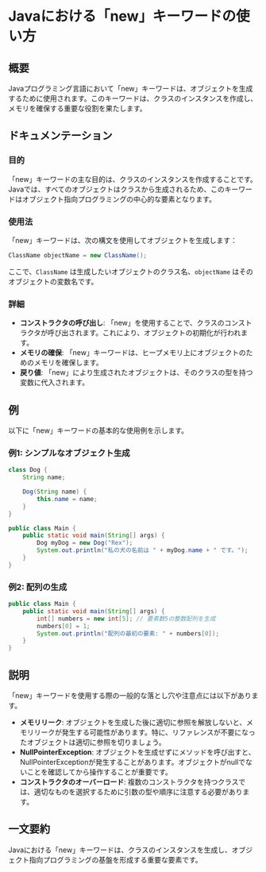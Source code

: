 <!--
Meta Description: # Javaにおける「new」キーワードの使い方 ## 概要 Javaプログラミング言語において「new」キーワードは、オブジェクトを生成するために使用されます。このキーワードは、クラスのインスタンスを作成し、メモリを確保する重要な役割を果たします。 ## ドキュメンテーション ### 目的 「ne...
Meta Keywords: new, name, キーワードは, dog, string
-->

# Javaにおける「new」キーワードの使い方

## 概要
Javaプログラミング言語において「new」キーワードは、オブジェクトを生成するために使用されます。このキーワードは、クラスのインスタンスを作成し、メモリを確保する重要な役割を果たします。

## ドキュメンテーション
### 目的
「new」キーワードの主な目的は、クラスのインスタンスを作成することです。Javaでは、すべてのオブジェクトはクラスから生成されるため、このキーワードはオブジェクト指向プログラミングの中心的な要素となります。

### 使用法
「new」キーワードは、次の構文を使用してオブジェクトを生成します：

```java
ClassName objectName = new ClassName();
```

ここで、`ClassName` は生成したいオブジェクトのクラス名、`objectName` はそのオブジェクトの変数名です。

### 詳細
- **コンストラクタの呼び出し**: 「new」を使用することで、クラスのコンストラクタが呼び出されます。これにより、オブジェクトの初期化が行われます。
- **メモリの確保**: 「new」キーワードは、ヒープメモリ上にオブジェクトのためのメモリを確保します。
- **戻り値**: 「new」により生成されたオブジェクトは、そのクラスの型を持つ変数に代入されます。

## 例
以下に「new」キーワードの基本的な使用例を示します。

### 例1: シンプルなオブジェクト生成
```java
class Dog {
    String name;

    Dog(String name) {
        this.name = name;
    }
}

public class Main {
    public static void main(String[] args) {
        Dog myDog = new Dog("Rex");
        System.out.println("私の犬の名前は " + myDog.name + " です。");
    }
}
```

### 例2: 配列の生成
```java
public class Main {
    public static void main(String[] args) {
        int[] numbers = new int[5]; // 要素数5の整数配列を生成
        numbers[0] = 1;
        System.out.println("配列の最初の要素: " + numbers[0]);
    }
}
```

## 説明
「new」キーワードを使用する際の一般的な落とし穴や注意点には以下があります。

- **メモリリーク**: オブジェクトを生成した後に適切に参照を解放しないと、メモリリークが発生する可能性があります。特に、リファレンスが不要になったオブジェクトは適切に参照を切りましょう。
- **NullPointerException**: オブジェクトを生成せずにメソッドを呼び出すと、NullPointerExceptionが発生することがあります。オブジェクトがnullでないことを確認してから操作することが重要です。
- **コンストラクタのオーバーロード**: 複数のコンストラクタを持つクラスでは、適切なものを選択するために引数の型や順序に注意する必要があります。

## 一文要約
Javaにおける「new」キーワードは、クラスのインスタンスを生成し、オブジェクト指向プログラミングの基盤を形成する重要な要素です。